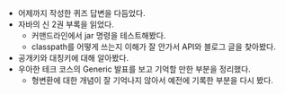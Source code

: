 - 어제까지 작성한 퀴즈 답변을 다듬었다.
- 자바의 신 2권 부록을 읽었다.
  + 커맨드라인에서 jar 명령을 테스트해봤다.
  + classpath를 어떻게 쓰는지 이해가 잘 안가서 API와 블로그 글을 찾아봤다.
- 공개키와 대칭키에 대해 알아봤다.
- 우아한 테크 코스의 Generic 발표를 보고 기억할 만한 부분을 정리했다.
  + 형변환에 대한 개념이 잘 기억나지 않아서 예전에 기록한 부분을 다시 봤다.
